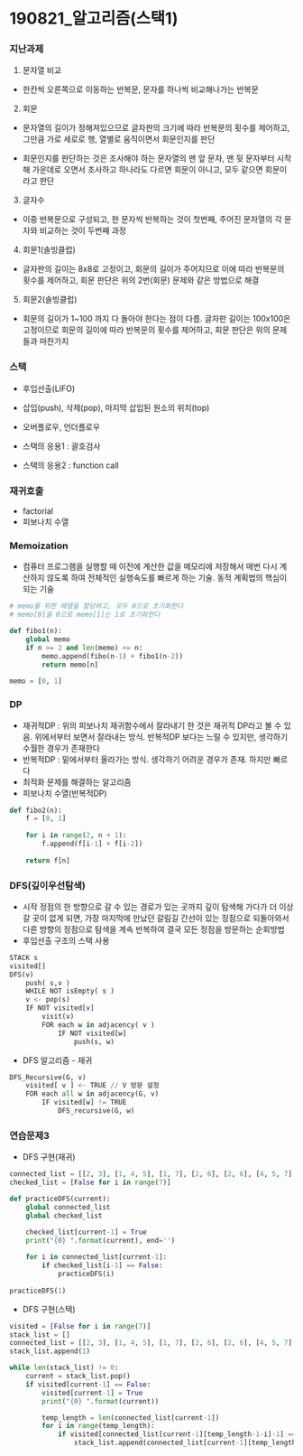 # 190821_알고리즘(스택1)

### 지난과제

1. 문자열 비교

- 한칸씩 오른쪽으로 이동하는 반복문, 문자를 하나씩 비교해나가는 반복문



2. 회문

- 문자열의 길이가 정해져있으므로 글자판의 크기에 따라 반복문의 횟수를 제어하고, 그만큼 가로 세로로 행, 열별로 움직이면서 회문인지를 판단

- 회문인지를 판단하는 것은 조사해야 하는 문자열의 맨 앞 문자, 맨 뒷 문자부터 시작해 가운데로 오면서 조사하고 하나라도 다르면 회문이 아니고, 모두 같으면 회문이라고 판단



3. 글자수

- 이중 반복문으로 구성되고, 한 문자씩 반복하는 것이 첫번째, 주어진 문자열의 각 문자와 비교하는 것이 두번째 과정



4. 회문1(솔빙클럽)

- 글자판의 길이는 8x8로 고정이고, 회문의 길이가 주어지므로 이에 따라 반복문의 횟수를 제어하고, 회문 판단은 위의 2번(회문) 문제와 같은 방법으로 해결



5. 회문2(솔빙클럽)

- 회문의 길이가 1~100 까지 다 돌아야 한다는 점이 다름. 글자판 길이는 100x100은 고정이므로 회문의 길이에 따라 반복문의 횟수를 제어하고, 회문 판단은 위의 문제들과 마찬가지



### 스택

- 후입선출(LIFO)
- 삽입(push), 삭제(pop), 마지막 삽입된 원소의 위치(top)
- 오버플로우, 언더플로우

- 스택의 응용1 : 괄호검사
- 스택의 응용2 : function call



### 재귀호출

- factorial
- 피보나치 수열



### Memoization

- 컴퓨터 프로그램을 실행할 때 이전에 계산한 값을 메모리에 저장해서 매번 다시 계산하지 않도록 하여 전체적인 실행속도를 빠르게 하는 기술. 동적 계획법의 핵심이 되는 기술

```python
# memo를 위한 배열을 할당하고, 모두 0으로 초기화한다
# memo[0]을 0으로 memo[1]는 1로 초기화한다

def fibo1(n):
    global memo
    if n >= 2 and len(memo) <= n:
        memo.append(fibo(n-1) + fibo1(n-2))
        return memo[n]
    
memo = [0, 1]
```



### DP

- 재귀적DP : 위의 피보나치 재귀함수에서 잘라내기 한 것은 재귀적 DP라고 볼 수 있음. 위에서부터 보면서 잘라내는 방식. 반복적DP 보다는 느릴 수 있지만, 생각하기 수월한 경우가 존재한다
- 반복적DP : 밑에서부터 올라가는 방식. 생각하기 어려운 경우가 존재. 하지만 빠르다
- 최적화 문제를 해결하는 알고리즘
- 피보나치 수열(반복적DP)

```python
def fibo2(n):
    f = [0, 1]
    
    for i in range(2, n + 1):
        f.append(f[i-1] + f[i-2])
    
    return f[n]
```



### DFS(깊이우선탐색)

- 시작 정점의 한 방향으로 갈 수 있는 경로가 있는 곳까지 깊이 탐색해 가다가 더 이상 갈 곳이 없게 되면, 가장 마지막에 만났던 갈림길 간선이 있는 정점으로 되돌아와서 다른 방향의 정점으로 탐색을 계속 반복하여 결국 모든 정점을 방문하는 순회방법
- 후입선출 구조의 스택 사용

``` python
STACK s
visited[]
DFS(v)
	push( s,v )
    WHILE NOT isEmpty( s )
    v <- pop(s)
    IF NOT visited[v]
    	visit(v)
        FOR each w in adjacency( v )
        	IF NOT visited[w]
            	push(s, w)
```

- DFS 알고리즘 - 재귀

```PYTHON
DFS_Recursive(G, v)
	visited[ v ] <- TRUE // V 방문 설정
    FOR each all w in adjacency(G, v)
    	IF visited[w] != TRUE
        	DFS_recursive(G, w)
```



### 연습문제3

- DFS 구현(재귀)

```PYTHON
connected_list = [[2, 3], [1, 4, 5], [1, 7], [2, 6], [2, 6], [4, 5, 7], [3, 6]]
checked_list = [False for i in range(7)]

def practiceDFS(current):
    global connected_list
    global checked_list

    checked_list[current-1] = True
    print("{0} ".format(current), end='')
    
    for i in connected_list[current-1]:
        if checked_list[i-1] == False:
            practiceDFS(i)
    
practiceDFS(1)
```

- DFS 구현(스택)

```PYTHON
visited = [False for i in range(7)]
stack_list = []
connected_list = [[2, 3], [1, 4, 5], [1, 7], [2, 6], [2, 6], [4, 5, 7], [3, 6]]
stack_list.append(1)

while len(stack_list) != 0:
    current = stack_list.pop()
    if visited[current-1] == False:
        visited[current-1] = True
        print("{0} ".format(current))

        temp_length = len(connected_list[current-1])
        for i in range(temp_length):
            if visited[connected_list[current-1][temp_length-1-i]-1] == False:
                stack_list.append(connected_list[current-1][temp_length-1-i])

```

